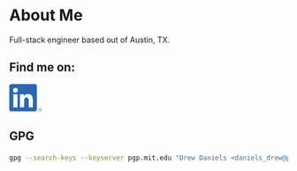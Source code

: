 # About Me
Full-stack engineer based out of Austin, TX.

## Find me on:
<a href="https://www.linkedin.com/in/drew-daniels/" target="_blank">
  <img src="./linked-in-logo.png" alt="LinkedIn Icon" height=50em>
</a>

## GPG
```bash
gpg --search-keys --keyserver pgp.mit.edu "Drew Daniels <daniels_drew@protonmail.com>"
```
